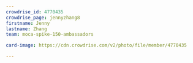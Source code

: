 ```yaml
---
crowdrise_id: 4770435
crowdrise_page: jennyzhang8
firstname: Jenny
lastname: Zhang
team: moca-spike-150-ambassadors

card-image: https://cdn.crowdrise.com/v2/photo/file/member/4770435

---
```

